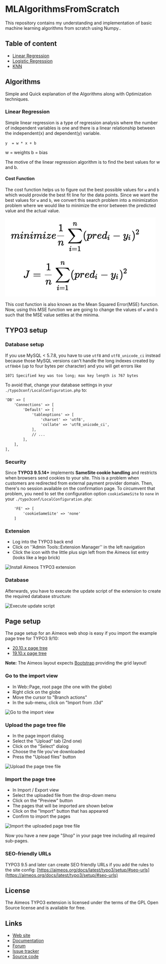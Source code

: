 
MLAlgorithmsFromScratch
======================
This repository contains my understanding and implementation of basic machine learning algorithms from scratch using Numpy..

## Table of content
- [Linear Regression](https://github.com/faiz-hasan11/MLAlgorithmsFromScratch/blob/master/LinearRegression.py)
- [Logistic Regression](https://github.com/faiz-hasan11/MLAlgorithmsFromScratch/blob/master/LogisticRegression.py)
- [KNN](https://github.com/faiz-hasan11/MLAlgorithmsFromScratch/blob/master/KNN.py)

## Algorithms

Simple and Quick explanation of the Algorithms along with Optimization techniques. 

### Linear Regression

Simple linear regression is a type of regression analysis where the number of independent variables is one and there is a linear relationship between the independent(x) and dependent(y) variable.

` y  = w * x + b `

w = weights
b = bias

The motive of the linear regression algorithm is to find the best values for w and b.

#### Cost Function

The cost function helps us to figure out the best possible values for `w` and `b` which would provide the best fit line for the data points. Since we want the best values for `w` and `b`, we convert this search problem into a minimization problem where we would like to minimize the error between the predicted value and the actual value.


![Cost Fucntion](https://github.com/faiz-hasan11/MLAlgorithmsFromScratch/blob/master/Images/1_wQCSNJ486WxL4mZ3FOYtgw.png)

This cost function is also known as the Mean Squared Error(MSE) function. Now, using this MSE function we are going to change the values of `w` and `b` such that the MSE value settles at the minima.

## TYPO3 setup

### Database setup

If you use MySQL < 5.7.8, you have to use `utf8` and `utf8_unicode_ci` instead because those MySQL versions can't handle the long indexes created by `utf8mb4` (up to four bytes per character) and you will get errors like

```
1071 Specified key was too long; max key length is 767 bytes
```

To avoid that, change your database settings in your `./typo3conf/LocalConfiguration.php` to:

```
'DB' => [
    'Connections' => [
        'Default' => [
            'tableoptions' => [
                'charset' => 'utf8',
                'collate' => 'utf8_unicode_ci',
            ],
            // ...
        ],
    ],
],
```

### Security

Since **TYPO3 9.5.14+** implements **SameSite cookie handling** and restricts when browsers send cookies to your site. This is a problem when customers are redirected from external payment provider domain. Then, there's no session available on the confirmation page. To circumvent that problem, you need to set the configuration option `cookieSameSite` to `none` in your `./typo3conf/LocalConfiguration.php`:

```
    'FE' => [
        'cookieSameSite' => 'none'
    ]
```

### Extension

* Log into the TYPO3 back end
* Click on ''Admin Tools::Extension Manager'' in the left navigation
* Click the icon with the little plus sign left from the Aimeos list entry (looks like a lego brick)

![Install Aimeos TYPO3 extension](https://aimeos.org/docs/images/Aimeos-typo3-extmngr-install.png)

### Database

Afterwards, you have to execute the update script of the extension to create the required database structure:

![Execute update script](https://aimeos.org/docs/images/Aimeos-typo3-extmngr-update-7.x.png)

## Page setup

The page setup for an Aimeos web shop is easy if you import the example page tree for TYPO3 9/10:

* [20.10.x page tree](https://aimeos.org/fileadmin/download/Aimeos-pages_20.10.t3d)
* [19.10.x page tree](https://aimeos.org/fileadmin/download/Aimeos-pages_two-columns_18.10__2.t3d)

**Note:** The Aimeos layout expects [Bootstrap](https://getbootstrap.com) providing the grid layout!

### Go to the import view

* In Web::Page, root page (the one with the globe)
* Right click on the globe
* Move the cursor to "Branch actions"
* In the sub-menu, click on "Import from .t3d"

![Go to the import view](https://aimeos.org/docs/images/Aimeos-typo3-pages-menu.png)

### Upload the page tree file

* In the page import dialog
* Select the "Upload" tab (2nd one)
* Click on the "Select" dialog
* Choose the file you've downloaded
* Press the "Upload files" button

![Upload the page tree file](https://aimeos.org/docs/images/Aimeos-typo3-pages-upload.png)

### Import the page tree

* In Import / Export view
* Select the uploaded file from the drop-down menu
* Click on the "Preview" button
* The pages that will be imported are shown below
* Click on the "Import" button that has appeared
* Confirm to import the pages

![Import the uploaded page tree file](https://aimeos.org/docs/images/Aimeos-typo3-pages-import.png)

Now you have a new page "Shop" in your page tree including all required sub-pages.

### SEO-friendly URLs

TYPO3 9.5 and later can create SEO friendly URLs if you add the rules to the site config:
[https://aimeos.org/docs/latest/typo3/setup/#seo-urls](https://aimeos.org/docs/latest/typo3/setup/#seo-urls)

## License

The Aimeos TYPO3 extension is licensed under the terms of the GPL Open Source
license and is available for free.

## Links

* [Web site](https://aimeos.org/integrations/typo3-shop-extension/)
* [Documentation](https://aimeos.org/docs/TYPO3)
* [Forum](https://aimeos.org/help/typo3-extension-f16/)
* [Issue tracker](https://github.com/aimeos/aimeos-typo3/issues)
* [Source code](https://github.com/aimeos/aimeos-typo3)
